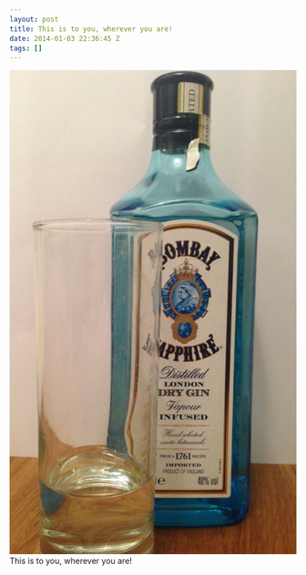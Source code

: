 ```yaml
---
layout: post
title: This is to you, wherever you are!
date: 2014-01-03 22:36:45 Z
tags: []
---
```

![](/media/2014/01/72131151063.jpg)
This is to you, wherever you are!
